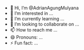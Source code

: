- 👋 Hi, I’m @AdrianAgungMulyana
- 👀 I’m interested in ...
- 🌱 I’m currently learning ...
- 💞️ I’m looking to collaborate on ...
- 📫 How to reach me ...
- 😄 Pronouns: ...
- ⚡ Fun fact: ...

<!---
AdrianAgungMulyana/AdrianAgungMulyana is a ✨ special ✨ repository because its `README.md` (this file) appears on your GitHub profile.
You can click the Preview link to take a look at your changes.
--->
